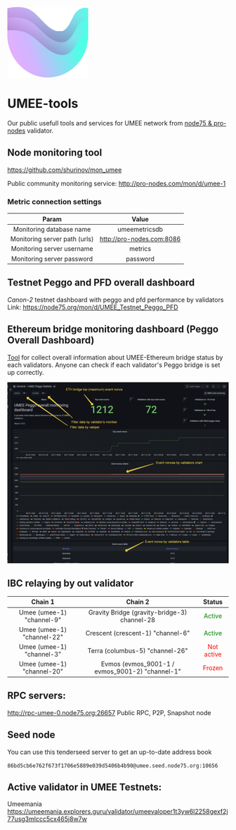 ![UMEE_logo](https://github.com/the-node75/umee-tools/raw/main/umee-xsmall-logo%20.png)
# UMEE-tools
Our public usefull tools and services for UMEE network from [node75 & pro-nodes](https://www.mintscan.io/umee/validators/umeevaloper1vn5ysf7u9dssn2pm6h8agmqerxc5mq79p3e9ny) validator.

## Node monitoring tool

https://github.com/shurinov/mon_umee

Public community monitoring service: 
http://pro-nodes.com/mon/d/umee-1
### Metric connection settings
|Param | Value |
| :-:  | :-:|
Monitoring database name | umeemetricsdb
Monitoring server path (urls) | http://pro-nodes.com:8086
Monitoring server username | metrics
Monitoring server password | password

## Testnet Peggo and PFD overall dashboard
*Canon-2* testnet dashboard with peggo and pfd performance by validators
Link: https://node75.org/mon/d/UMEE_Testnet_Peggo_PFD

## Ethereum bridge monitoring dashboard (Peggo Overall Dashboard)

[Tool](http://www.pro-nodes.com/mon/d/UMEE_Peggo_Overall) for collect overall information about UMEE-Ethereum bridge status by each validators.
Anyone can check if each validator's Peggo bridge is set up correctly.

![Peggo Overall Dashboard screenshort](https://github.com/the-node75/umee-tools/raw/main/peggo_overall_dashboard.png "Dashboard screenshort")

## IBC relaying by out validator

|Chain 1 | Chain 2 | Status |
| :-:  | :-:|  :-:|
Umee (umee-1) "channel-9" | Gravity Bridge (gravity-bridge-3) channel-28 | <font color='green'>Active</font>
Umee (umee-1) "channel-22" | Crescent (crescent-1) "channel-6" | <font color='green'>Active</font>
Umee (umee-1) "channel-3" | Terra (columbus-5) "channel-26" | <font color='red'>Not active</font>
Umee (umee-1) "channel-20" | Evmos (evmos_9001-1 / evmos_9001-2) "channel-1" | <font color='red'>Frozen</font>


## RPC servers:
http://rpc-umee-0.node75.org:26657
Public RPC, P2P, Snapshot node 

## Seed node 
You can use this tenderseed server to get an up-to-date address book
```
86bd5cb6e762f673f1706e5889e039d5406b4b90@umee.seed.node75.org:10656
```

## Active validator in UMEE Testnets:
Umeemania https://umeemania.explorers.guru/validator/umeevaloper1t3yw6l2258gexf2j77usg3mlccc5cx465j8w7w

